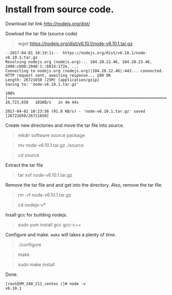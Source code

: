 # Install from source code.

Download list link http://nodejs.org/dist/

Dowload the tar file (source code)
> wget https://nodejs.org/dist/v6.10.1/node-v6.10.1.tar.gz

```
--2017-04-01 10:19:11--  https://nodejs.org/dist/v6.10.1/node-v6.10.1.tar.gz
Resolving nodejs.org (nodejs.org)... 104.20.22.46, 104.20.23.46, 2400:cb00:2048:1::6814:172e, ...
Connecting to nodejs.org (nodejs.org)|104.20.22.46|:443... connected.
HTTP request sent, awaiting response... 200 OK
Length: 26721650 (25M) [application/gzip]
Saving to: 'node-v6.10.1.tar.gz'

100%[====================================================================================================>] 26,721,650   101KB/s   in 4m 44s 

2017-04-01 10:23:56 (91.8 KB/s) - 'node-v6.10.1.tar.gz' saved [26721650/26721650]
```

Create new directories and move the tar file into source.
> mkdir software source package

> mv node-v6.10.1.tar.gz ./source

> cd source

Extract the tar file
> tar xvf node-v6.10.1.tar.gz

Remove the tar file and and get into the directory. Also, remove the tar file.
> rm -rf node-v6.10.1.tar.gz

> cd nodejs-v*

Insall gcc for building nodejs.
> sudo yum install gcc gcc-c++

Configure and make. `make` will takes a plenty of time.
> ./configure

> make

> sudo make install

Done.
```
[root@VM_240_212_centos /]# node -v
v6.10.1
```